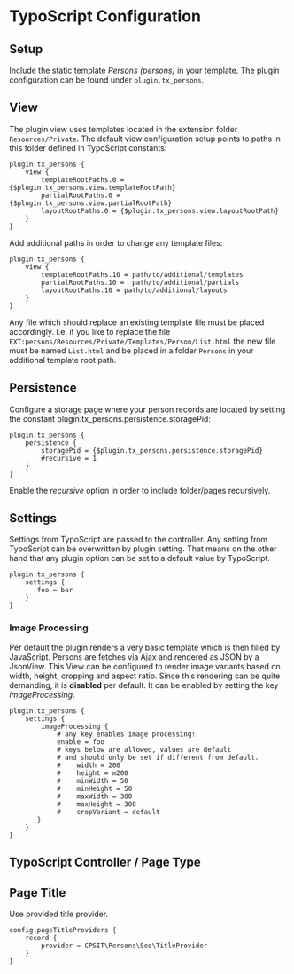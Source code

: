 TypoScript Configuration
========================

## Setup
Include the static template _Persons (persons)_ in your template.
The plugin configuration can be found under `plugin.tx_persons`.

## View
The plugin view uses templates located in the extension folder `Resources/Private`.
The default view configuration setup points to paths in this folder defined in TypoScript constants:

```typo3_typoscript
plugin.tx_persons {
    view {
        templateRootPaths.0 = {$plugin.tx_persons.view.templateRootPath}
        partialRootPaths.0 =  {$plugin.tx_persons.view.partialRootPath}
        layoutRootPaths.0 = {$plugin.tx_persons.view.layoutRootPath}
    }
}
```
Add additional paths in order to change any template files:
```typo3_typoscript
plugin.tx_persons {
    view {
        templateRootPaths.10 = path/to/additional/templates
        partialRootPaths.10 =  path/to/additional/partials
        layoutRootPaths.10 = path/to/additional/layouts
    }
}
```
Any file which should replace an existing template file must be placed accordingly.
I.e. if you like to replace the file `EXT:persons/Resources/Private/Templates/Person/List.html`
the new file must be named `List.html` and be placed in a folder `Persons` in your additional template root path.

## Persistence
Configure a storage page where your person records are located by setting the constant plugin.tx_persons.persistence.storagePid:

```typo3_typoscript
plugin.tx_persons {    
    persistence {
        storagePid = {$plugin.tx_persons.persistence.storagePid}
        #recursive = 1
    }
}
```
Enable the _recursive_ option in order to include folder/pages recursively.

## Settings
Settings from TypoScript are passed to the controller. Any setting from TypoScript can be overwritten by plugin setting. That means on the other hand that any plugin option can be set to a default value by TypoScript.
```typo3_typoscript
plugin.tx_persons {    
    settings {
       foo = bar
    }
}
```
### Image Processing

Per default the plugin renders a very basic template which is then filled by JavaScript. Persons are fetches via Ajax and rendered as JSON by a JsonView.
This View can be configured to render image variants based on width, height, cropping and aspect ratio.
Since this rendering can be quite demanding, it is **disabled** per default.
It can be enabled by setting the key _imageProcessing_.
```typo3_typoscript
plugin.tx_persons {    
    settings {
        imageProcessing {
            # any key enables image processing!
            enable = foo
            # keys below are allowed, values are default
            # and should only be set if different from default.
            #    width = 200
            #    height = m200
            #    minWidth = 50
            #    minHeight = 50
            #    maxWidth = 300
            #    maxHeight = 300
            #    cropVariant = default
       }
    }
}
```
  
## TypoScript Controller / Page Type

## Page Title

Use provided title provider.

```typo3_typoscript
config.pageTitleProviders {
    record {
        provider = CPSIT\Persons\Seo\TitleProvider
    }
}
```
